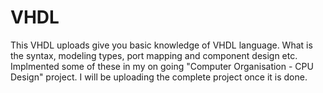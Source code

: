 # VHDL
This VHDL uploads give you basic knowledge of VHDL language. What is the syntax, modeling types, port mapping and component design etc.
Implmented some of these in my on going "Computer Organisation - CPU Design" project. I will be uploading the complete project once it is done. 
